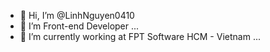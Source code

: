 - 👋 Hi, I’m @LinhNguyen0410
- 👀 I’m Front-end Developer ...
- 🌱 I’m currently working at FPT Software HCM - Vietnam ...


